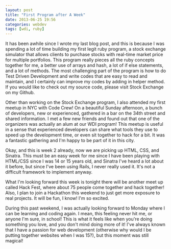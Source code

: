 ```yaml
---
layout: post
title: "First Program after A Week"
date: 2013-06-25 19:56
categories: webdev
tags: [wdi, ruby]
---
```


It has been awhile since I wrote my last blog post, and this is because I was spending a lot of time building my first legit ruby program, a stock exchange simulator that allows clients to purchase stocks with real-time market price for multiple portfolios. This program really pieces all the ruby concepts together for me, a better use of arrays and hash, a lot of if else statements, and a lot of methods. The most challenging part of the program is how to do Test Driven Development and write codes that are easy to read and maintain, and I certainly can improve my codes by adding in helper method. If you would like to check out my source code, please visit Stock Exchange on my Github.

Other than working on the Stock Exchange program, I also attended my first meetup in NYC with Code Crew! On a beautiful Sunday afternoon, a bunch of developers, new or experienced, gathered in a bar on the 34th street and shared information. I met a few new friends and found out that one of the organizers was actually an alum at our WDI program! This meetup is useful in a sense that experienced developers can share what tools they use to speed up the development time, or even sit together to hack for a bit. It was a fantastic gathering and I'm happy to be part of it in this city.

Okay, and this is week 2 already, now we are picking up HTML, CSS, and Sinatra. This must be an easy week for me since I have been playing with HTML/CSS since I was 14 or 15 years old, and Sinatra I've heard a lot about it before, but since I've been using Rails, I never really used it. It's not a difficult framework to implement anyway.

What I'm looking forward this week is tonight there will be another meet up called Hack Fest, where about 75 people come together and hack together! Also, I plan to join a Hackathon this weekend to just get more exposure to real projects. It will be fun, I know! I'm so excited.

During this past weekend, I was actually looking forward to Monday where I can be learning and coding again. I mean, this feeling never hit me, or anyone I'm sure, in school! This is what it feels like when you're doing something you love, and you don't mind doing more of it! I've always known that I have a passion for web development (otherwise why would I be putting together websites when I was 15?), but this moment was still magical!